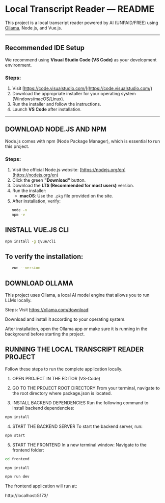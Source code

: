#  Local Transcript Reader — README

This project is a local transcript reader powered by AI (UNPAID/FREE) using [Ollama](https://ollama.com/), Node.js, and Vue.js.

---

##  Recommended IDE Setup

We recommend using **Visual Studio Code (VS Code)** as your development environment.

### Steps:
1. Visit [https://code.visualstudio.com/](https://code.visualstudio.com/)
2. Download the appropriate installer for your operating system (Windows/macOS/Linux).
3. Run the installer and follow the instructions.
4. Launch **VS Code** after installation.

---

## DOWNLOAD NODE.JS AND NPM

Node.js comes with npm (Node Package Manager), which is essential to run this project.

### Steps:
1. Visit the official Node.js website: [https://nodejs.org/en](https://nodejs.org/en)
2. Click the green **"Download"** button.
3. Download the **LTS (Recommended for most users)** version.
4. Run the installer:
   - **macOS**: Use the `.pkg` file provided on the site.
5. After installation, verify:
```sh
   node -v
   npm -v
```
##  INSTALL VUE.JS CLI
   ```sh
   npm install -g @vue/cli
   ```

## To verify the installation:
   ```sh
      vue --version
   ```

## DOWNLOAD OLLAMA
This project uses Ollama, a local AI model engine that allows you to run LLMs locally.

Steps:
Visit https://ollama.com/download

Download and install it according to your operating system.

After installation, open the Ollama app or make sure it is running in the background before starting the project.

## RUNNING THE LOCAL TRANSCRIPT READER PROJECT
Follow these steps to run the complete application locally.

1. OPEN PROJECT IN THE EDITOR (VS-Code)

2. GO TO THE PROJECT ROOT DIRECTORY
From your terminal, navigate to the root directory where package.json is located.

3. INSTALL BACKEND DEPENDENCIES
Run the following command to install backend dependencies:
```sh
npm install
```

4. START THE BACKEND SERVER
To start the backend server, run:
```sh
npm start
```

5. START THE FRONTEND
In a new terminal window:
Navigate to the frontend folder:
```sh
cd frontend
```
```sh
npm install
```
```sh
npm run dev
```

The frontend application will run at:

http://localhost:5173/
